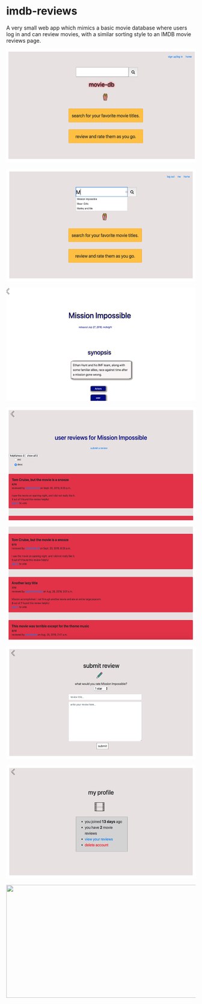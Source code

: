 # imdb-reviews

A very small web app which mimics a basic movie database where users log in and can review movies, with a similar sorting style to an IMDB movie reviews page.

<img src="https://raw.githubusercontent.com/emmabeanween/imdb-reviews/master/images/screenshotone.png" 
 width="550" height="300"></br>
 
<img src="https://raw.githubusercontent.com/emmabeanween/imdb-reviews/master/images/screenshotfive.png" 
 width="550" height="300"></br>
 
 
<img src="https://raw.githubusercontent.com/emmabeanween/imdb-reviews/master/images/screenshoteight.png" 
 width="550" height="300"></br>
  
 
<img src="https://raw.githubusercontent.com/emmabeanween/imdb-reviews/master/images/screenshottwo.png" 
 width="550" height="300"></br>
 
<img src="https://raw.githubusercontent.com/emmabeanween/imdb-reviews/master/images/screenshotthree.png" 
 width="550" height="300"></br>
 
 <img src="https://raw.githubusercontent.com/emmabeanween/imdb-reviews/master/images/screenshotnine.png" 
 width="550" height="300"></br>
 
 <img src="https://raw.githubusercontent.com/emmabeanween/imdb-reviews/master/images/screenshotsix.png" 
 width="550" height="300"></br>
 
 <img src="https://raw.githubusercontent.com/emmabeanween/imdb-reviews/master/images/screenshotten.png" 
 width="550" height="300"></br>
